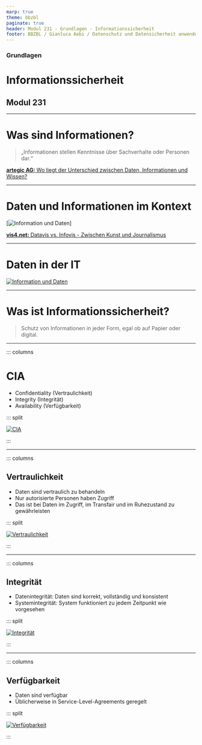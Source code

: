 ```yaml
---
marp: true
theme: bbzbl
paginate: true
header: Modul 231 - Grundlagen - Informationssicherheit
footer: BBZBL / Gianluca Aebi / Datenschutz und Datensicherheit anwenden
---
```


<!-- _class: big center -->
### Grundlagen
# Informationssicherheit
## Modul 231

---

# Was sind Informationen?

> „Informationen stellen Kenntnisse über Sachverhalte oder Personen dar.“

[**artegic AG:** Wo liegt der Unterschied zwischen Daten, Informationen und Wissen?](https://www.artegic.com/de/blog/wo-liegt-der-unterschied-zwischen-daten-informationen-und-wissen/)

---

# Daten und Informationen im Kontext

[![Information und Daten](../images/infotechnik1.png)]

[**vis4.net:** Datavis vs. Infovis - Zwischen Kunst und Journalismus](https://www.vis4.net/blog/2010/11/datavis-vs-infovis/)

---

# Daten in der IT
[![Information und Daten](../images/Umwandlung-einer-Information-in-digitale-Daten.png)](https://www.itwissen.info/lex-images/Umwandlung-einer-Information-in-digitale-Daten.png)

---

# Was ist Informationssicherheit?

> Schutz von Informationen in jeder Form, egal ob auf Papier oder digital. 

---

::: columns
# CIA  

- Confidentiality (Vertraulichkeit)
- Integrity (Integrität) 
- Availability (Verfügbarkeit)

::: split

[![CIA](../images/whatis-cia_triad-h.png)](https://www.techtarget.com/whatis/definition/Confidentiality-integrity-and-availability-CIA)

:::

---
::: columns
## Vertraulichkeit

- Daten sind vertraulich zu behandeln
- Nur autorisierte Personen haben Zugriff
- Das ist bei Daten im Zugriff, im Transfair und im Ruhezustand zu gewährleisten

::: split

[![Vertraulichkeit](../images/franck-DoWZMPZ-M9s-unsplash.jpg)]()

:::

---
::: columns
## Integrität

- Datenintegrität: Daten sind korrekt, vollständig und konsistent
- Systemintegrität: System funktioniert zu jedem Zeitpunkt wie vorgesehen

::: split

[![Integrität](../images/choong-deng-xiang--WXQm_NTK0U-unsplash.jpg)]()

:::

---
::: columns
## Verfügbarkeit

- Daten sind verfügbar
- Üblicherweise in Service-Level-Agreements geregelt


::: split

[![Verfügbarkeit](../images/patrick-robert-doyle-UrHNIeIjoE4-unsplash.jpg)]()

:::
